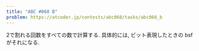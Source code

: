 ```yaml
---
title: "ABC #068 B"
problem: https://atcoder.jp/contests/abc068/tasks/abc068_b
---
```

2で割れる回数をすべての数で計算する. 具体的には, ビット表現したときの bsf がそれになる.

